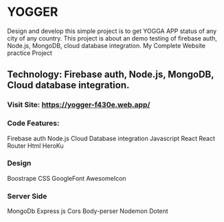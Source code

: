 # YOGGER

Design and develop this simple project is to get YOGGA APP status of any city of any country.
This project is about an demo testing of firebase auth, Node.js, MongoDB, cloud database integration. My Complete Website practice Project

## Technology: Firebase auth, Node.js, MongoDB, Cloud database integration.

### Visit Site: https://yogger-f430e.web.app/

### Code Features:

Firebase auth
Node.js
Cloud Database integration
Javascript
React
React Router
Html
HeroKu

### Design
Boostrape
CSS
GoogleFont
AwesomeIcon

### Server Side
MongoDb
Express js
Cors
Body-perser
Nodemon
Dotent
